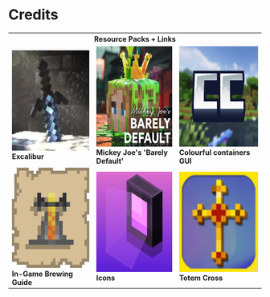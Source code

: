 <h1>Credits</h1>

<table>
  <tr>
    <th colspan="3">Resource Packs + Links</th>
  </tr>
  <tr>
    <td>
      <a href="https://modrinth.com/resourcepack/excal">
        <img src="images/excal.webp" alt="Excalibur" title="Excalibur" width="200" height="200">
      </a>
      <br><strong>Excalibur</strong>
    </td>
    <td>
      <a href="https://modrinth.com/resourcepack/mickey-joes-relatively-improved-default">
        <img src="images/mickey-joes-relatively-improved-default.webp" alt="Mickey Joe's 'Barely Default'" title="Mickey Joe's 'Barely Default'" width="200" height="200">
      </a>
      <br><strong>Mickey Joe's 'Barely Default'</strong>
    </td>
    <td>
      <a href="https://modrinth.com/resourcepack/colourful-containers-gui">
        <img src="images/colourful-containers-gui.webp" alt="Colourful containers GUI" title="Colourful containers GUI" width="200" height="200">
      </a>
      <br><strong>Colourful containers GUI</strong>
    </td>
  </tr>
  <tr>
    <td>
      <a href="https://modrinth.com/resourcepack/in-game-brewing-guide">
        <img src="images/in-game-brewing-guide.webp" alt="In-Game Brewing Guide" title="In-Game Brewing Guide" width="200" height="200">
      </a>
      <br><strong>In-Game Brewing Guide</strong>
    </td>
    <td>
      <a href="https://modrinth.com/resourcepack/icons">
        <img src="images/icons.webp" alt="Icons" title="Icons" width="200" height="200">
      </a>
      <br><strong>Icons</strong>
    </td>
    <td>
      <a href="https://modrinth.com/resourcepack/totem-cross">
        <img src="images/totem-cross.webp" alt="Totem Cross" title="Totem Cross" width="200" height="200">
      </a>
      <br><strong>Totem Cross</strong>
    </td>
  </tr>
</table>
